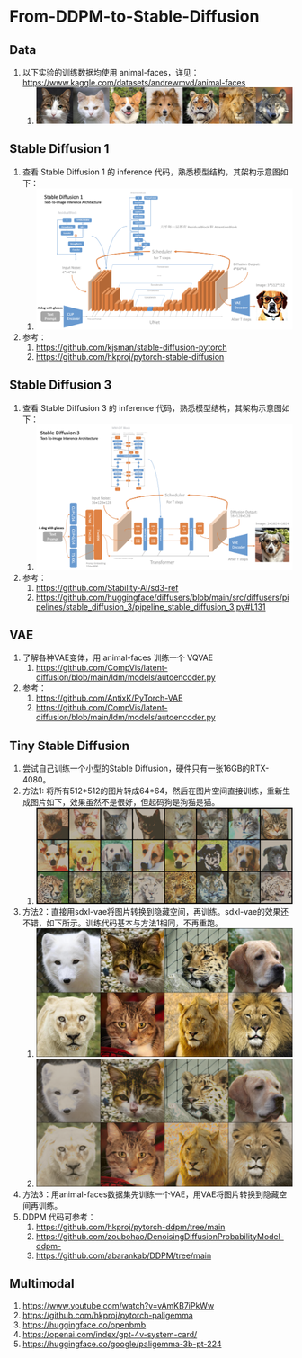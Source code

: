 # From-DDPM-to-Stable-Diffusion

## Data

1. 以下实验的训练数据均使用 animal-faces，详见：https://www.kaggle.com/datasets/andrewmvd/animal-faces
    1. ![faces](00_assets/image/animal_faces.jpg)

## Stable Diffusion 1

1. 查看 Stable Diffusion 1 的 inference 代码，熟悉模型结构，其架构示意图如下：
    1. ![sd1](00_assets/image/sd1.png)
2. 参考：
    1. https://github.com/kjsman/stable-diffusion-pytorch
    2. https://github.com/hkproj/pytorch-stable-diffusion

## Stable Diffusion 3

1. 查看 Stable Diffusion 3 的 inference 代码，熟悉模型结构，其架构示意图如下：
    1. ![sd3](00_assets/image/sd3.png)
2. 参考：
    1. https://github.com/Stability-AI/sd3-ref
    2. https://github.com/huggingface/diffusers/blob/main/src/diffusers/pipelines/stable_diffusion_3/pipeline_stable_diffusion_3.py#L131

## VAE

1. 了解各种VAE变体，用 animal-faces 训练一个 VQVAE
   1. https://github.com/CompVis/latent-diffusion/blob/main/ldm/models/autoencoder.py
2. 参考：
   1. https://github.com/AntixK/PyTorch-VAE
   2. https://github.com/CompVis/latent-diffusion/blob/main/ldm/models/autoencoder.py

## Tiny Stable Diffusion

1. 尝试自己训练一个小型的Stable Diffusion，硬件只有一张16GB的RTX-4080。
2. 方法1: 将所有512\*512的图片转成64\*64，然后在图片空间直接训练，重新生成图片如下，效果虽然不是很好，但起码狗是狗猫是猫。
    1. ![](00_assets/image/animal_faces_generated_method1.png)
3. 方法2：直接用sdxl-vae将图片转换到隐藏空间，再训练。sdxl-vae的效果还不错，如下所示。训练代码基本与方法1相同，不再重跑。
   1. ![](00_assets/image/animal_faces_raw.png)
   2. ![](00_assets/image/animal_faces_sdxl_vae_latent.png)
4. 方法3：用animal-faces数据集先训练一个VAE，用VAE将图片转换到隐藏空间再训练。
5. DDPM 代码可参考：
    1. https://github.com/hkproj/pytorch-ddpm/tree/main
    2. https://github.com/zoubohao/DenoisingDiffusionProbabilityModel-ddpm-
    3. https://github.com/abarankab/DDPM/tree/main

## Multimodal

1. https://www.youtube.com/watch?v=vAmKB7iPkWw
2. https://github.com/hkproj/pytorch-paligemma
3. https://huggingface.co/openbmb
4. https://openai.com/index/gpt-4v-system-card/
5. https://huggingface.co/google/paligemma-3b-pt-224